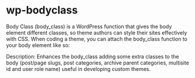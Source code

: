 wp-bodyclass
============

Body Class (body_class) is a WordPress function that gives the body element different classes, so theme authors can style their sites effectively with CSS. 
When coding a theme, you can attach the body_class function to your body element like so:

<?php body_class($class); ?>

Description: Enhances the body_class adding some extra classes to the body (post/page slugs, post categories, archive parent categories, multisite id and user role name) useful in developing custom themes.
